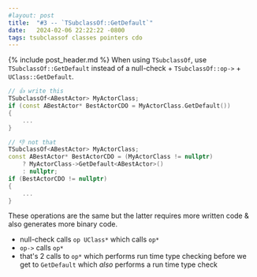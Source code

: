 ```yaml
---
#layout: post
title:  "#3 -- `TSubclassOf::GetDefault`"
date:   2024-02-06 22:22:22 -0800
tags: tsubclassof classes pointers cdo
---
```

{% include post_header.md %}
When using `TSubclassOf`, use `TSubclassOf::GetDefault` instead of a null-check + `TSubclassOf::op->` + `UClass::GetDefault`.

```cpp
// 👍 write this
TSubclassOf<ABestActor> MyActorClass;
if (const ABestActor* BestActorCDO = MyActorClass.GetDefault())
{
    ...
}

// 👎 not that
TSubclassOf<ABestActor> MyActorClass;
const ABestActor* BestActorCDO = (MyActorClass != nullptr)
    ? MyActorClass->GetDefault<ABestActor>()
    : nullptr;
if (BestActorCDO != nullptr)
{
    ...
}
```

These operations are the same but the latter requires more written code & also generates more binary code.
- null-check calls `op UClass*` which calls `op*`
- `op->` calls `op*`
- that's 2 calls to `op*` which performs run time type checking before we get to `GetDefault` which *also* performs a run time type check